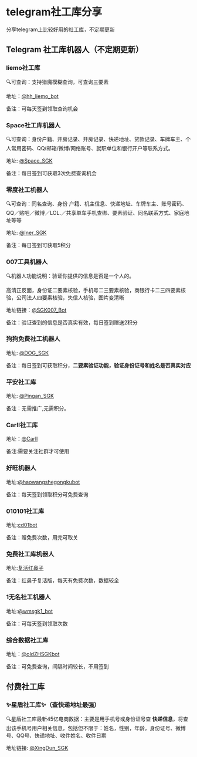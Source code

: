 # telegram社工库分享
分享telegram上比较好用的社工库，不定期更新
## Telegram 社工库机器人（不定期更新）

### liemo社工库

🔍可查询：支持猎魔模糊查询，可查询三要素

地址：[@hh_liemo_bot](https://t.me/hh_liemo_bot?start=5985322431)

备注：可每天签到领取查询机会


### Space社工库机器人

🔍可查询：身份户籍、开房记录、开房记录、快递地址、贷款记录、车牌车主、个人常用密码、QQ/邮箱/微博/网络账号、就职单位和银行开户等联系方式。

地址: [@Space_SGK](https://t.me/SpaceSGK_bot)

备注：每日签到可获取3次免费查询机会


### 零度社工机器人

🔍可查询：同名查询、身份
户籍、机主信息、快递地址、车牌车主、账号密码、QQ／贴吧／微博／LOL.／共享单车手机查绑、要素验证、同名联系方式、家庭地址等等

地址: [@Iner_SGK](https://t.me/INERSGKBOT)

备注：每日签到可获取5积分


### 007工具机器人

🔍机器人功能说明：验证你提供的信息是否是一个人的。

高清正反面，身份证二要素核验，手机号二三要素核验，商银行卡二三四要素核验，公司法人四要素核验，失信人核验，图片变清晰

地址链接：[@SGK007_Bot](https://t.me/sgk007_bot?start=NTk4NTMyMjQzMQ)

备注：验证查到的信息是否真实有效，每日签到赠送2积分


### 狗狗免费社工机器人

地址: [@DOG_SGK](https://t.me/DogeSGK_bot?start=5985322431)

备注：每日签到可获取积分，**二要素验证功能，验证身份证号和姓名是否真实对应**




### 平安社工库

地址: [@Pingan_SGK](https://t.me/pingansgk_bot)

备注：无需推广,无需积分。



### Carll社工库

地址：[@Carll](https://t.me/carllnet_2)

备注:需要关注社群才可使用

### 好旺机器人

地址:[@haowangshegongkubot](t.me/haowangshegongkubot?start=EE9M4SY8OUSXO9QTMJPGQ)

备注：每天签到领取积分可免费查询

### 010101社工库

地址:[cd01bot](https://t.me/cd01bot?start=NTk4NTMyMjQzMQ)

备注：赠免费次数，用完可取关



### 免费社工库机器人

地址:[复活红鼻子](t.me/freesgk123_bot?start=JG1UBPJC)

备注：红鼻子复活版，每天有免费次数，数据较全



### 1无名社工机器人

地址:[@wmsgk1_bot](https://t.me/wmsgk1_bot?start=5985322431)

备注：可每天签到领取次数



### 综合数据社工库

地址：[@oldZHSGKbot](https://t.me/oldZHSGKbot?start=5985322431)

备注：可免费查询，间隔时间较长，不用签到



## 付费社工库


### ✨星盾社工库✨（查快递地址最强）

🔍星盾社工库最新45亿电商数据：主要是用手机号或身份证号查 **快递信息**，将查出该手机号用户相关信息，包括但不限于：姓名，性别，年龄，身份证号、微博号、QQ号、快递地址、收件姓名、收件日期<br>

地址链接: [@XingDun_SGK](https://t.me/XingDun2Bot?start=cmBrpUd)



